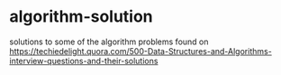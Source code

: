 # algorithm-solution
solutions to some of the algorithm problems found on https://techiedelight.quora.com/500-Data-Structures-and-Algorithms-interview-questions-and-their-solutions
